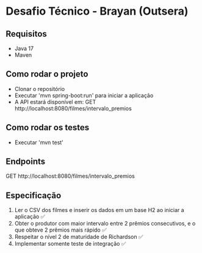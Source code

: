 # Desafio Técnico - Brayan (Outsera)

## Requisitos

- Java 17
- Maven

## Como rodar o projeto

- Clonar o repositório
- Executar 'mvn spring-boot:run' para iniciar a aplicação
- A API estará disponível em: GET http://localhost:8080/filmes/intervalo_premios

## Como rodar os testes

- Executar 'mvn test'

## Endpoints

GET http://localhost:8080/filmes/intervalo_premios

## Especificação

1. Ler o CSV dos filmes e inserir os dados em um base H2 ao iniciar a aplicação ✅
2. Obter o produtor com maior intervalo entre 2 prêmios consecutivos, e o que obteve 2 prêmios mais rápido ✅
3. Respeitar o nível 2 de maturidade de Richardson ✅
4. Implementar somente teste de integração ✅
